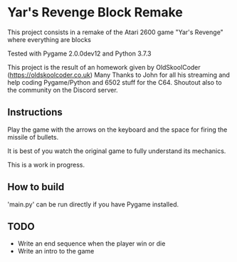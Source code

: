 # Yar's Revenge Block Remake

This project consists in a remake of the Atari 2600 game "Yar's Revenge" where everything are blocks

Tested with Pygame 2.0.0dev12 and Python 3.7.3

This project is the result of an homework given by OldSkoolCoder (https://oldskoolcoder.co.uk)
Many Thanks to John for all his streaming and help coding Pygame/Python and 6502 stuff for the C64.
Shoutout also to the community on the Discord server.

## Instructions

Play the game with the arrows on the keyboard and the space for firing the missile of bullets.

It is best of you watch the original game to fully understand its mechanics.

This is a work in progress.

## How to build

'main.py' can be run directly if you have Pygame installed.

## TODO

- Write an end sequence when the player win or die
- Write an intro to the game